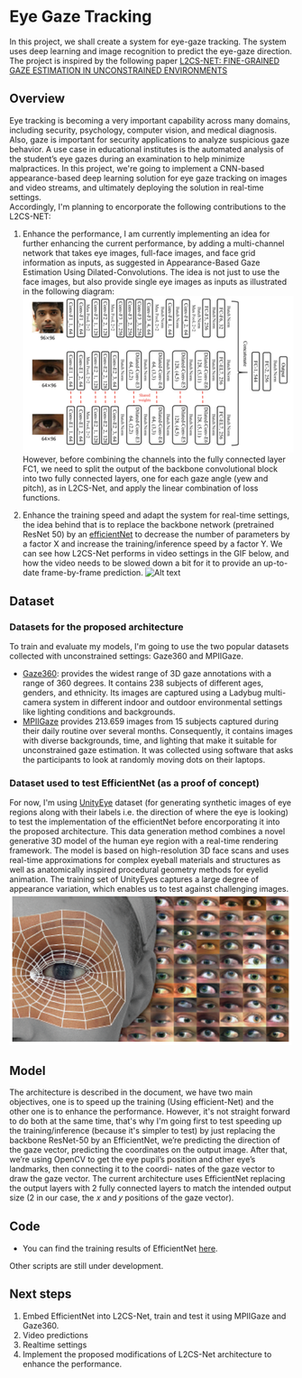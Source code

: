 # Eye Gaze Tracking

In this project, we shall create a system for eye-gaze tracking. The system uses deep learning and image recognition to predict the eye-gaze direction. The project is inspired by the following paper [L2CS-NET: FINE-GRAINED GAZE ESTIMATION IN UNCONSTRAINED ENVIRONMENTS](https://arxiv.org/pdf/2203.03339v1.pdf)


## Overview
Eye tracking is becoming a very important capability across many domains, including security, psychology, computer vision, and medical diagnosis. Also, gaze is important for security applications to analyze suspicious gaze behavior. A use case in educational institutes is the automated analysis of the student’s eye gazes during an examination to help minimize malpractices.
In this project, we're going to implement a CNN-based appearance-based deep learning solution for eye gaze tracking on images and video streams, and ultimately deploying the solution in real-time settings.\
Accordingly, I'm planning to encorporate the following contributions to the L2CS-NET:
1. Enhance the performance, I am currently implementing an idea for further enhancing the current performance, by adding a multi-channel network that takes eye images, full-face images, and face grid information as inputs, as suggested in Appearance-Based Gaze Estimation Using Dilated-Convolutions. The idea is not just to use the face images, but also provide single eye images as inputs as illustrated in the following diagram:\
![Alt text](./images/multichannel.png?raw=true)
However, before combining the channels into the fully connected layer FC1, we need to split the output of the backbone convolutional block into two fully connected layers, one for each gaze angle (yew and pitch), as in L2CS-Net, and apply the linear combination of loss functions.

2. Enhance the training speed and adapt the system for real-time settings, the idea behind that is to replace the backbone network (pretrained ResNet 50) by an [efficientNet](https://arxiv.org/pdf/1905.11946.pdf) to decrease the number of parameters by a factor X and increase the training/inference speed by a factor Y. We can see how L2CS-Net performs in video settings in the GIF below, and how the video needs to be slowed down a bit for it to provide an up-to-date frame-by-frame prediction.
![Alt text](./images/gaze.gif?raw=true)

## Dataset

### Datasets for the proposed architecture
To train and evaluate my models, I'm going to use the two popular datasets collected with unconstrained settings: Gaze360 and MPIIGaze.
* [Gaze360](https://www.mpi-inf.mpg.de/departments/computer-vision-and-machine-learning/research/gaze-based-human-computer-interaction/appearance-based-gaze-estimation-in-the-wild): provides the widest range of 3D gaze annotations with a range of 360 degrees. It contains 238 subjects of
different ages, genders, and ethnicity. Its images are captured
using a Ladybug multi-camera system in different indoor and
outdoor environmental settings like lighting conditions and
backgrounds.
* [MPIIGaze](http://gaze360.csail.mit.edu/) provides 213.659 images from 15 subjects
captured during their daily routine over several months. Consequently, it contains images with diverse backgrounds, time,
and lighting that make it suitable for unconstrained gaze estimation. It was collected using software that asks the participants to look at randomly moving dots on their laptops.

### Dataset used to test EfficientNet (as a proof of concept)
For now, I'm using [UnityEye](https://www.cl.cam.ac.uk/research/rainbow/projects/unityeyes/) dataset (for generating synthetic images of eye regions along with their labels i.e. the direction of where the eye is looking) to test the implementation of the efficientNet before encorporating it into the proposed architecture. This data generation method combines a novel generative 3D model of the human eye region with a real-time rendering framework. The model is based on high-resolution 3D face scans and uses real-time approximations for complex eyeball materials and structures as well as anatomically inspired procedural geometry methods for eyelid animation. The training set of UnityEyes captures a large degree of appearance variation, which enables us to test against challenging images.
![Alt text](./images/unityeye.png?raw=true "synthetic data using generative 3D eye region model" )

## Model
The architecture is described in the document, we have two main objectives, one is to speed up the training (Using efficient-Net) and the other one is to enhance the performance. However, it's not straight forward to do both at the same time, that's why I'm going first to test speeding up the training/inference (because it's simpler to test) by just replacing the backbone ResNet-50 by an EfficientNet, we’re predicting the direction of the gaze
vector, predicting the coordinates on the output image. After that, we’re using OpenCV to get the eye pupil’s position
and other eye’s landmarks, then connecting it to the coordi-
nates of the gaze vector to draw the gaze vector.
The current architecture uses EfficientNet replacing the output layers with 2 fully connected layers to match the intended
output size (2 in our case, the 𝑥 and 𝑦 positions of the gaze
vector).

## Code

- You can find the training results of EfficientNet [here](../GazeEstimation/source/predict_direction.ipynb).

Other scripts are still under development.

## Next steps

1. Embed EfficientNet into L2CS-Net, train and test it using MPIIGaze and Gaze360.
2. Video predictions
3. Realtime settings
4. Implement the proposed modifications of L2CS-Net architecture to enhance the performance.